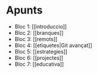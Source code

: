 # Apunts

- Bloc 1: [[introduccio]]
- Bloc 2: [[branques]]
- Bloc 3: [[remots]]
- Bloc 4: [[etiquetes|Git avançat]]
- Bloc 5: [[estrategies]]
- Bloc 6: [[projectes]]
- Bloc 7: [[educativa]]
